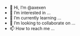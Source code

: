 - 👋 Hi, I’m @axexen
- 👀 I’m interested in ...
- 🌱 I’m currently learning ...
- 💞️ I’m looking to collaborate on ...
- 📫 How to reach me ...

<!---
axexen/axexen is a ✨ special ✨ repository because its `README.md` (this file) appears on your GitHub profile.
You can click the Preview link to take a look at your changes.
--->

